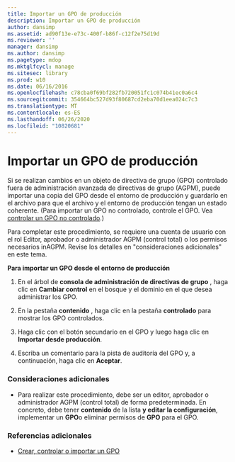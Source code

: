 ```yaml
---
title: Importar un GPO de producción
description: Importar un GPO de producción
author: dansimp
ms.assetid: ad90f13e-e73c-400f-b86f-c12f2e75d19d
ms.reviewer: ''
manager: dansimp
ms.author: dansimp
ms.pagetype: mdop
ms.mktglfcycl: manage
ms.sitesec: library
ms.prod: w10
ms.date: 06/16/2016
ms.openlocfilehash: c78cba0f69bf282fb720051fc1c074b41ec0a6c4
ms.sourcegitcommit: 354664bc527d93f80687cd2eba70d1eea024c7c3
ms.translationtype: MT
ms.contentlocale: es-ES
ms.lasthandoff: 06/26/2020
ms.locfileid: "10820681"
---
```

# Importar un GPO de producción


Si se realizan cambios en un objeto de directiva de grupo (GPO) controlado fuera de administración avanzada de directivas de grupo (AGPM), puede importar una copia del GPO desde el entorno de producción y guardarlo en el archivo para que el archivo y el entorno de producción tengan un estado coherente. (Para importar un GPO no controlado, controle el GPO. Vea [controlar un GPO no controlado](control-an-uncontrolled-gpo-agpm30ops.md).)

Para completar este procedimiento, se requiere una cuenta de usuario con el rol Editor, aprobador o administrador AGPM (control total) o los permisos necesarios inAGPM. Revise los detalles en "consideraciones adicionales" en este tema.

**Para importar un GPO desde el entorno de producción**

1.  En el árbol de **consola de administración de directivas de grupo** , haga clic en **Cambiar control** en el bosque y el dominio en el que desea administrar los GPO.

2.  En la pestaña **contenido** , haga clic en la pestaña **controlado** para mostrar los GPO controlados.

3.  Haga clic con el botón secundario en el GPO y luego haga clic en **Importar desde producción**.

4.  Escriba un comentario para la pista de auditoría del GPO y, a continuación, haga clic en **Aceptar**.

### Consideraciones adicionales

-   Para realizar este procedimiento, debe ser un editor, aprobador o administrador AGPM (control total) de forma predeterminada. En concreto, debe tener **contenido** de la lista **y editar la configuración**, implementar un **GPO**o eliminar permisos de **GPO** para el GPO.

### Referencias adicionales

-   [Crear, controlar o importar un GPO](creating-controlling-or-importing-a-gpo-editor-agpm30ops.md)

 

 





